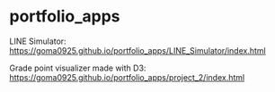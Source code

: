 # portfolio_apps
LINE Simulator: https://goma0925.github.io/portfolio_apps/LINE_Simulator/index.html

Grade point visualizer made with D3: https://goma0925.github.io/portfolio_apps/project_2/index.html

